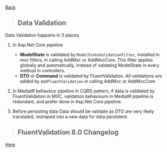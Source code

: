 [Back](../docs/backend/dotnet-backend.md)

> ## Data Validation 

Data Validation happens in 3 places

1. In Asp.Net Core pipeline
	* __ModelState__ is validated by `ModelStateValidationFilter`, installed in mvc filters, in calling AddMvc or AddMvcCore. This filter applies globally and automatically, instead of valdating ModelState in every method in controllers.
	* __DTO__ or __Command__ is validated by FluentValidation. All validations are added by `AddFluentValidation` in calling AddMvc or AddMvcCore

2. In MediatR behaviour pipeline
	In CQRS pattern, if data is validated by FluentValidation in MVC, validation behaviours in MediatR pipeline is redundant, and prefer done in Asp.Net Core pipeline.    

3. Before persisting data 
	Data should be validate as DTO are very likely translated, reshaped into a new data for data persistent.

> ## FluentValidation 8.0 Changelog


[Here](https://fluentvalidation.net/upgrading-to-8.html)